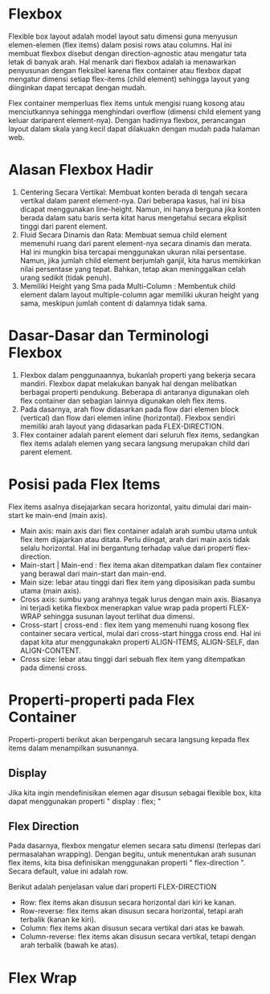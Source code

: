 # Flexbox

Flexible box layout adalah model layout satu dimensi guna menyusun elemen-elemen (flex items) dalam posisi rows atau columns. Hal ini membuat flexbox disebut dengan direction-agnostic atau mengatur tata letak di banyak arah. Hal menarik dari flexbox adalah ia menawarkan penyusunan dengan fleksibel karena flex container atau flexbox dapat mengatur dimensi setiap flex-items (child element) sehingga layout yang diinginkan dapat tercapat dengan mudah.

Flex container memperluas flex items untuk mengisi ruang kosong atau menciutkannya sehingga menghindari overflow (dimensi child element yang keluar dariparent element-nya). Dengan hadirnya flexbox, perancangan layout dalam skala yang kecil dapat dilakuakn dengan mudah pada halaman web.

# Alasan Flexbox Hadir

1. Centering Secara Vertikal: Membuat konten berada di tengah secara vertikal dalam parent element-nya. Dari beberapa kasus, hal ini bisa dicapat menggunakan line-height. Namun, ini hanya berguna jika konten berada dalam satu baris serta kitat harus mengetahui secara ekplisit tinggi dari parent element.
2. Fluid Secara Dinamis dan Rata: Membuat semua child element memenuhi ruang dari parent element-nya secara dinamis dan merata. Hal ini mungkin bisa tercapai menggunakan ukuran nilai persentase. Namun, jika jumlah child element berjumlah ganjil, kita harus memikirkan nilai persentase yang tepat. Bahkan, tetap akan meninggalkan celah urang sedikit (tidak penuh).
3. Memiliki Height yang Sma pada Multi-Column : Membentuk child element dalam layout multiple-column agar memiliki ukuran height yang sama, meskipun jumlah content di dalamnya tidak sama.

# Dasar-Dasar dan Terminologi Flexbox

1. Flexbox dalam penggunaannya, bukanlah properti yang bekerja secara mandiri. Flexbox dapat melakukan banyak hal dengan melibatkan berbagai properti pendukung. Beberapa di antaranya digunakan oleh flex container dan sebagian lainnya digunakan oleh flex items.
2. Pada dasarnya, arah flow didasarkan pada flow dari elemen block (vertical) dan flow dari elemen inline (horizontal). Flexbox sendiri memiliki arah layout yang didasarkan pada FLEX-DIRECTION.
3. Flex container adalah parent element dari seluruh flex items, sedangkan flex items adalah elemen yang secara langsung merupakan child dari parent element.

# Posisi pada Flex Items

Flex items asalnya disejajarkan secara horizontal, yaitu dimulai dari main-start ke main-end (main axis).

- Main axis: main axis dari flex container adalah arah sumbu utama untuk flex item dijajarkan atau ditata. Perlu diingat, arah dari main axis tidak selalu horizontal. Hal ini bergantung terhadap value dari properti flex-direction.
- Main-start | Main-end : flex itema akan ditempatkan dalam flex container yang berawal dari main-start dan main-end.
- Main size: lebar atau tinggi dari flex item yang diposisikan pada sumbu utama (main axis).
- Cross axis: sumbu yang arahnya tegak lurus dengan main axis. Biasanya ini terjadi ketika flexbox menerapkan value wrap pada properti FLEX-WRAP sehingga susunan layout terlihat dua dimensi.
- Cross-start | cross-end : flex item yang memenuhi ruang kosong flex container secara vertical, mulai dari cross-start hingga cross end. Hal ini dapat kita atur menggunakakn properti ALIGN-ITEMS, ALIGN-SELF, dan ALIGN-CONTENT.
- Cross size: lebar atau tinggi dari sebuah flex item yang ditempatkan pada dimensi cross.

# Properti-properti pada Flex Container

Properti-properti berikut akan berpengaruh secara langsung kepada flex items dalam menampilkan susunannya.

## Display

Jika kita ingin mendefinisikan elemen agar disusun sebagai flexible box, kita dapat menggunakan properti " display : flex; "

## Flex Direction

Pada dasarnya, flexbox mengatur elemen secara satu dimensi (terlepas dari permasalahan wrapping). Dengan begitu, untuk menentukan arah susunan flex items, kita bisa definisikan menggunakan properti " flex-direction ". Secara default, value ini adalah row.

Berikut adalah penjelasan value dari properti FLEX-DIRECTION

- Row: flex items akan disusun secara horizontal dari kiri ke kanan.
- Row-reverse: flex items akan disusun secara horizontal, tetapi arah terbalik (kanan ke kiri).
- Column: flex items akan disusun secara vertikal dari atas ke bawah.
- Column-reverse: flex items akan disusun secara vertikal, tetapi dengan arah terbalik (bawah ke atas).

# Flex Wrap
